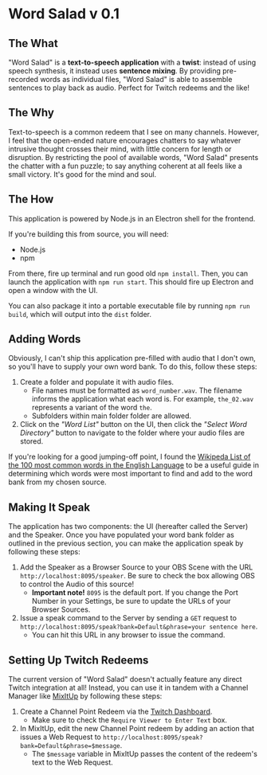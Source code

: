 # Word Salad v 0.1

## The What
"Word Salad" is a **text-to-speech application** with a **twist**: instead of using speech synthesis, it instead uses **sentence mixing**. By providing pre-recorded words as individual files, "Word Salad" is able to assemble sentences to play back as audio. Perfect for Twitch redeems and the like! 

## The Why
Text-to-speech is a common redeem that I see on many channels. However, I feel that the open-ended nature encourages chatters to say whatever intrusive thought crosses their mind, with little concern for length or disruption. By restricting the pool of available words, "Word Salad" presents the chatter with a fun puzzle; to say anything coherent at all feels like a small victory. It's good for the mind and soul.

## The How
This application is powered by Node.js in an Electron shell for the frontend.

If you're building this from source, you will need:
- Node.js
- npm

From there, fire up terminal and run good old `npm install`. Then, you can launch the application with `npm run start`. This should fire up Electron and open a window with the UI.

You can also package it into a portable executable file by running `npm run build`, which will output into the `dist` folder.

## Adding Words
Obviously, I can't ship this application pre-filled with audio that I don't own, so you'll have to supply your own word bank. To do this, follow these steps:

1. Create a folder and populate it with audio files. 
    - File names must be formatted as `word_number.wav`. The filename informs the application what each word is. For example, `the_02.wav` represents a variant of the word `the`. 
    - Subfolders within main folder folder are allowed.
2. Click on the *"Word List"* button on the UI, then click the *"Select Word Directory"* button to navigate to the folder where your audio files are stored. 

If you're looking for a good jumping-off point, I found the [Wikipeda List of the 100 most common words in the English Language](https://en.wikipedia.org/wiki/Most_common_words_in_English) to be a useful guide in determining which words were most important to find and add to the word bank from my chosen source.

## Making It Speak
The application has two components: the UI (hereafter called the Server) and the Speaker. Once you have populated your word bank folder as outlined in the previous section, you can make the application speak by following these steps:
1. Add the Speaker as a Browser Source to your OBS Scene with the URL `http://localhost:8095/speaker`. Be sure to check the box allowing OBS to control the Audio of this source!
    - **Important note!** `8095` is the default port. If you change the Port Number in your Settings, be sure to update the URLs of your Browser Sources.
2. Issue a speak command to the Server by sending a `GET` request to `http://localhost:8095/speak?bank=Default&phrase=your sentence here`. 
    - You can hit this URL in any browser to issue the command.

## Setting Up Twitch Redeems
The current version of "Word Salad" doesn't actually feature any direct Twitch integration at all! Instead, you can use it in tandem with a Channel Manager like [MixItUp](https://mixitupapp.com/) by following these steps:

1. Create a Channel Point Redeem via the [Twitch Dashboard](dashboard.twitch.tv).
    - Make sure to check the `Require Viewer to Enter Text` box.
2. In MixItUp, edit the new Channel Point redeem by adding an action that issues a Web Request to `http://localhost:8095/speak?bank=Default&phrase=$message`.
    - The `$message` variable in MixItUp passes the content of the redeem's text to the Web Request.